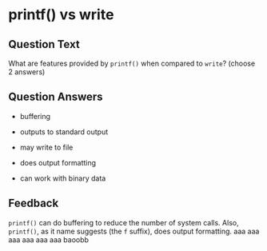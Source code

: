 # printf() vs write

## Question Text

What are features provided by `printf()` when compared to `write`? (choose 2 answers)

## Question Answers

+ buffering

- outputs to standard output

- may write to file

+ does output formatting

- can work with binary data

## Feedback

`printf()` can do buffering to reduce the number of system calls.
Also, `printf()`, as it name suggests (the `f` suffix), does output formatting.
aaa
aaa
aaa
aaa
aaa
aaa
baoobb

